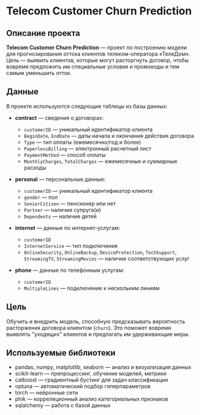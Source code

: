 # Telecom Customer Churn Prediction

## Описание проекта

**Telecom Customer Churn Prediction** — проект по построению модели для прогнозирования оттока клиентов телеком-оператора «ТелеДом». Цель — выявить клиентов, которые могут расторгнуть договор, чтобы вовремя предложить им специальные условия и промокоды и тем самым уменьшить отток.

## Данные

В проекте используются следующие таблицы из базы данных:

- **contract** — сведения о договорах:
  - `customerID` — уникальный идентификатор клиента
  - `BeginDate`, `EndDate` — даты начала и окончания действия договора
  - `Type` — тип оплаты (ежемесячно/год и более)
  - `PaperlessBilling` — электронный расчетный лист
  - `PaymentMethod` — способ оплаты
  - `MonthlyCharges`, `TotalCharges` — ежемесячные и суммарные расходы

- **personal** — персональные данные:
  - `customerID` — уникальный идентификатор клиента
  - `gender` — пол
  - `SeniorCitizen` — пенсионер или нет
  - `Partner` — наличие супруга(и)
  - `Dependents` — наличие детей

- **internet** — данные по интернет-услугам:
  - `customerID`
  - `InternetService` — тип подключения
  - `OnlineSecurity`, `OnlineBackup`, `DeviceProtection`, `TechSupport`, `StreamingTV`, `StreamingMovies` — наличие соответствующих услуг

- **phone** — данные по телефонным услугам:
  - `customerID`
  - `MultipleLines` — подключение к нескольким линиям

## Цель

Обучить и внедрить модель, способную предсказывать вероятность расторжения договора клиентом (`churn`). Это поможет вовремя выявлять "уходящих" клиентов и предлагать им удерживающие меры.

## Используемые библиотеки

- pandas, numpy, matplotlib, seaborn — анализ и визуализация данных
- scikit-learn — препроцессинг, обучение моделей, метрики
- catboost — градиентный бустинг для задач классификации
- optuna — автоматический подбор гиперпараметров
- torch — нейронные сети
- phik — корреляционный анализ категориальных признаков
- sqlalchemy — работа с базой данных
